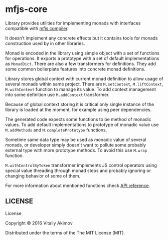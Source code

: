# mfjs-core

Library provides utilities for implementing monads with interfaces compatible
with [mfjs compiler](https://github.com/awto/mfjs-compiler). 

It doesn’t implement any concrete effects but it contains tools for monads
construction used by in other libraries.

Monad is encoded in the library using simple object with a set of functions
for operations. It exports a prototype with a set of default implementations
as `MonadDict`. There are also a few transformers for definitions. They add
some common boilerplate features into concrete monad definitions.

Library stores global context with current monad definition to allow usage of
several monads within same project. There are `M.setContext`, `M.liftContext`,
`M.withContext` function to manage its value. To add context management into
some definition use `M.addContext` transformer.

Because of global context storing it is critical only single instance of the
library is loaded at the moment, for example using peer dependencies.

The generated code expects some functions to be method of monadic values.
To add default implementations to prototype of monadic value use `M.addMethods`
and `M.completePrototype` functions.

Sometime same data type may be used as monadic value of several monads, or
developer simply doesn't want to pollute some probably external type with
more prototype methods. To avoid this use `M.wrap` function.

`M.withControlByToken` transformer implements JS control operators using
special value threading through monad steps and probably ignoring or changing
behavior of some of them.

For more information about mentioned functions check [API reference](doc/api.md).



## LICENSE

License

Copyright © 2016 Vitaliy Akimov

Distributed under the terms of the The MIT License (MIT).


